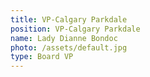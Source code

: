 ```yaml
---
title: VP-Calgary Parkdale
position: VP-Calgary Parkdale
name: Lady Dianne Bondoc
photo: /assets/default.jpg
type: Board VP
---
```

